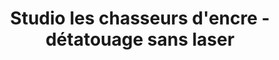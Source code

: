 ---
title: "Studio les chasseurs d'encre - détatouage sans laser"
url: /montreal/studio-les-chasseurs-dencre-detatouage-sans-laser/
shop: Tattoo
---